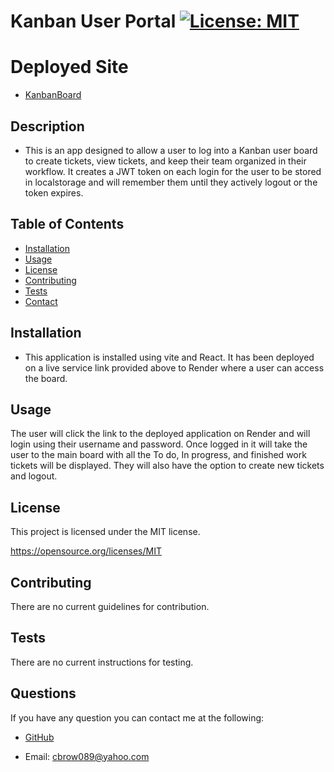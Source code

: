 
  # Kanban User Portal [![License: MIT](https://img.shields.io/badge/License-MIT-yellow.svg)](https://opensource.org/licenses/MIT)
    
  # Deployed Site

  - [KanbanBoard](https://kanban-user-portal.onrender.com)

  ## Description
  * This is an app designed to allow a user to log into a Kanban user board to create tickets, view tickets, and keep their team organized in their workflow.  It creates a JWT token on each login for the user to be stored in localstorage and will remember them until they actively logout or the token expires. 
    
  ## Table of Contents
  - [Installation](#installation)
  - [Usage](#usage)
  - [License](#license)
  - [Contributing](#contributing)
  - [Tests](#tests)
  - [Contact](#questions)
    
  ## Installation
  * This application is installed using vite and React.  It has been deployed on a live service link provided above to Render where a user can access the board.
    
  ## Usage
  The user will click the link to the deployed application on Render and will login using their username and password.  Once logged in it will take the user to the main board with all the To do, In progress, and finished work tickets will be displayed.  They will also have the option to create new tickets and logout.
    
  
  ## License

  This project is licensed under the MIT license.
  
  https://opensource.org/licenses/MIT

  ## Contributing
  There are no current guidelines for contribution.
    
  ## Tests
  There are no current instructions for testing.
    
  ## Questions
  If you have any question you can contact me at the following:
    
  - [GitHub](https://github.com/cbrow089)
    
  - Email: cbrow089@yahoo.com
    